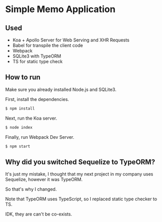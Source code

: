 # Simple Memo Application
## Used
- Koa + Apollo Server for Web Serving and XHR Requests
- Babel for transpile the client code
- Webpack
- SQLite3 with TypeORM
- TS for static type check

## How to run
Make sure you already installed Node.js and SQLite3.

First, install the dependencies.

```bash
$ npm install
```

Next, run the Koa server.

```bash
$ node index
```

Finally, run Webpack Dev Server.

```bash
$ npm start
```

## Why did you switched Sequelize to TypeORM?
It's just my mistake, I thought that my next project in my company uses Sequelize, however it was TypeORM.

So that's why I changed.

Note that TypeORM uses TypeScript, so I replaced static type checker to TS.

IDK, they are can't be co-exists.